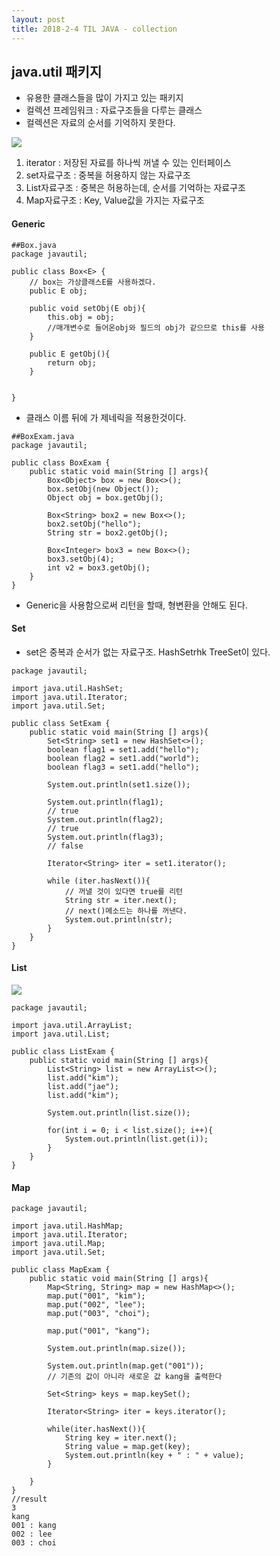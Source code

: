 ```yaml
---
layout: post
title: 2018-2-4 TIL JAVA - collection
---
```


## java.util 패키지

- 유용한 클래스들을 많이 가지고 있는 패키지
- 컬렉션 프레임워크 : 자료구조들을 다루는 클래스
- 컬렉션은 자료의 순서를 기억하지 못한다.

![](/Users/jimmy/Desktop/collection.png)

1. iterator : 저장된 자료를 하나씩 꺼낼 수 있는 인터페이스
2. set자료구조 : 중복을 허용하지 않는 자료구조
3. List자료구조 : 중복은 허용하는데, 순서를 기억하는 자료구조
4. Map자료구조 : Key, Value값을 가지는 자료구조


#### Generic

```
##Box.java
package javautil;

public class Box<E> {
    // box는 가상클래스E를 사용하겠다.
    public E obj;

    public void setObj(E obj){
        this.obj = obj;
        //매개변수로 들어온obj와 필드의 obj가 같으므로 this를 사용
    }

    public E getObj(){
        return obj;
    }


}
```

- 클래스 이름 뒤에 <E>가 제네릭을 적용한것이다.

```
##BoxExam.java
package javautil;

public class BoxExam {
    public static void main(String [] args){
        Box<Object> box = new Box<>();
        box.setObj(new Object());
        Object obj = box.getObj();

        Box<String> box2 = new Box<>();
        box2.setObj("hello");
        String str = box2.getObj();

        Box<Integer> box3 = new Box<>();
        box3.setObj(4);
        int v2 = box3.getObj();
    }
}

```
- Generic을 사용함으로써 리턴을 할때, 형변환을 안해도 된다.


#### Set

- set은 중복과 순서가 없는 자료구조. HashSetrhk TreeSet이 있다.

```
package javautil;

import java.util.HashSet;
import java.util.Iterator;
import java.util.Set;

public class SetExam {
    public static void main(String [] args){
        Set<String> set1 = new HashSet<>();
        boolean flag1 = set1.add("hello");
        boolean flag2 = set1.add("world");
        boolean flag3 = set1.add("hello");

        System.out.println(set1.size());

        System.out.println(flag1);
        // true
        System.out.println(flag2);
        // true
        System.out.println(flag3);
        // false

        Iterator<String> iter = set1.iterator();

        while (iter.hasNext()){
            // 꺼낼 것이 있다면 true를 리턴
            String str = iter.next();
            // next()메소드는 하나를 꺼낸다.
            System.out.println(str);
        }
    }
}
```

#### List

![](/Users/jimmy/Desktop/list.png)


```
package javautil;

import java.util.ArrayList;
import java.util.List;

public class ListExam {
    public static void main(String [] args){
        List<String> list = new ArrayList<>();
        list.add("kim");
        list.add("jae");
        list.add("kim");

        System.out.println(list.size());

        for(int i = 0; i < list.size(); i++){
            System.out.println(list.get(i));
        }
    }
}

```

#### Map

```
package javautil;

import java.util.HashMap;
import java.util.Iterator;
import java.util.Map;
import java.util.Set;

public class MapExam {
    public static void main(String [] args){
        Map<String, String> map = new HashMap<>();
        map.put("001", "kim");
        map.put("002", "lee");
        map.put("003", "choi");

        map.put("001", "kang");

        System.out.println(map.size());

        System.out.println(map.get("001"));
        // 기존의 값이 아니라 새로운 값 kang을 출력한다

        Set<String> keys = map.keySet();

        Iterator<String> iter = keys.iterator();

        while(iter.hasNext()){
            String key = iter.next();
            String value = map.get(key);
            System.out.println(key + " : " + value);
        }

    }
}
//result
3
kang
001 : kang
002 : lee
003 : choi
```
